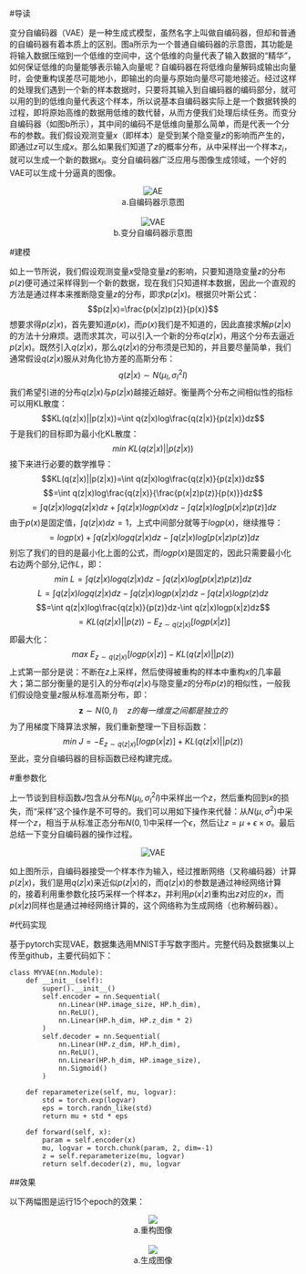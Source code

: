 #导读

变分自编码器（VAE）是一种生成式模型，虽然名字上叫做自编码器，但却和普通的自编码器有着本质上的区别。图a所示为一个普通自编码器的示意图，其功能是将输入数据压缩到一个低维的空间中，这个低维的向量代表了输入数据的“精华”，如何保证低维的向量能够表示输入向量呢？自编码器在将低维向量解码成输出向量时，会使重构误差尽可能地小，即输出的向量与原始向量尽可能地接近。经过这样的处理我们遇到一个新的样本数据时，只要将其输入到自编码器的编码部分，就可以用的到的低维向量代表这个样本，所以说基本自编码器实际上是一个数据转换的过程，即将原始高维的数据用低维的数代替，从而方便我们处理后续任务。而变分自编码器（如图b所示），其中间的编码不是低维向量那么简单，而是代表一个分布的参数。我们假设观测变量$x$（即样本）是受到某个隐变量$z$的影响而产生的，即通过$z$可以生成$x$。那么如果我们知道了$z$的概率分布，从中采样出一个样本$z_{i}$，就可以生成一个新的数据$x_{i}$。变分自编码器广泛应用与图像生成领域，一个好的VAE可以生成十分逼真的图像。

<div align="center">
<img src="https://img2020.cnblogs.com/blog/2429903/202108/2429903-20210828222405571-2108369223.png"  alt="AE" />
</div>

<div align="center">
a.自编码器示意图
</div>
&nbsp;
<div align="center">
<img src="https://img2020.cnblogs.com/blog/2429903/202108/2429903-20210828223951519-1438971540.png"  alt="VAE" />
</div>

<div align="center">
b.变分自编码器示意图
</div>

#建模

如上一节所说，我们假设观测变量$x$受隐变量$z$的影响，只要知道隐变量$z$的分布$p(z)$便可通过采样得到一个新的数据，现在我们只知道样本数据，因此一个直观的方法是通过样本来推断隐变量$z$的分布，即求$p(z|x)$。根据贝叶斯公式：
$$p(z|x)=\frac{p(x|z)p(z)}{p(x)}$$
想要求得$p(z|x)$，首先要知道$p(x)$，而$p(x)$我们是不知道的，因此直接求解$p(z|x)$的方法十分麻烦。退而求其次，可以引入一个新的分布$q(z|x)$，用这个分布去逼近$p(z|x)$。既然引入$q(z|x)$，那么$q(z|x)$的分布须是已知的，并且要尽量简单，我们通常假设$q(z|x)$服从对角化协方差的高斯分布：
$$q(z|x) \sim N(\mu _{I},\sigma ^{2}_{I}I)$$
我们希望引进的分布$q(z|x)$与$p(z|x)$越接近越好。衡量两个分布之间相似性的指标可以用KL散度：
$$KL(q(z|x)||p(z|x))=\int q(z|x)log\frac{q(z|x)}{p(z|x)}dz$$
于是我们的目标即为最小化KL散度：
$$min \ KL(q(z|x)||p(z|x))$$
接下来进行必要的数学推导：
$$KL(q(z|x)||p(z|x))=\int q(z|x)log\frac{q(z|x)}{p(z|x)}dz$$
$$=\int q(z|x)log\frac{q(z|x)}{\frac{p(x|z)p(z)}{p(x)}}dz$$
$$=\int q(z|x)logq(z|x)dz+\int q(z|x)logp(x)dz-\int q(z|x)log[p(x|z)p(z)]dz$$
由于$p(x)$是固定值，$\int q(z|x)dz=1$，上式中间部分就等于$logp(x)$，继续推导：
$$=logp(x)+\int q(z|x)logq(z|x)dz-\int q(z|x)log[p(x|z)p(z)]dz$$
别忘了我们的目的是最小化上面的公式，而$logp(x)$是固定的，因此只需要最小化右边两个部分,记作$L$，即：
$$min \ L=\int q(z|x)logq(z|x)dz-\int q(z|x)log[p(x|z)p(z)]dz$$
$$L=\int q(z|x)logq(z|x)dz-\int q(z|x)logp(x|z)dz-\int q(z|x)logp(z)dz$$
$$=\int q(z|x)log\frac{q(z|x)}{p(z)}dz-\int q(z|x)logp(x|z)dz$$
$$=KL(q(z|x)||p(z))-E_{z \sim q(z|x)}[logp(x|z)]$$
即最大化：
$$max \ E_{z \sim q(z|x)}[logp(x|z)]-KL(q(z|x)||p(z))$$
上式第一部分是说：不断在$z$上采样，然后使得被重构的样本中重构$x$的几率最大；第二部分衡量的是引入的分布$q(z|x)$与隐变量$z$的分布$p(z)$的相似性，一般我们假设隐变量$z$服从标准高斯分布，即：
$$\boldsymbol{z} \sim N(0, I) \quad z的 每一维度之间都是独立的$$
为了用梯度下降算法求解，我们重新整理一下目标函数：
$$min \ J=-E_{z \sim q(z|x)}[logp(x|z)]+KL(q(z|x)||p(z))$$
至此，变分自编码器的目标函数已经构建完成。

#重参数化

上一节谈到目标函数$J$包含从分布$N(\mu _{I},\sigma ^{2}_{I}I)$中采样出一个$z$，然后重构回到$x$的损失，而“采样”这个操作是不可导的。我们可以用如下操作来代替：从$N(\mu,\sigma ^{2})$中采样一个$z$，相当于从标准正态分布$N(0, 1)$中采样一个$\epsilon$，然后让$z=\mu + \epsilon \times \sigma$。最后总结一下变分自编码器的操作过程。

<div align="center">
<img src="https://img2020.cnblogs.com/blog/2429903/202108/2429903-20210829134133353-834028705.png"  alt="VAE" />
</div>

如上图所示，自编码器接受一个样本作为输入，经过推断网络（又称编码器）计算$p(z|x)$，我们是用$q(z|x)$来近似$p(z|x)$的，而$q(z|x)$的参数是通过神经网络计算的，接着利用重参数化技巧采样一个样本$z$，并利用$p(x|z)$重构出$z$对应的$x$，而$p(x|z)$同样也是通过神经网络计算的，这个网络称为生成网络（也称解码器）。

#代码实现

基于pytorch实现VAE，数据集选用MNIST手写数字图片。完整代码及数据集以上传至github，主要代码如下：
```
class MYVAE(nn.Module):
    def __init__(self):
        super().__init__()
        self.encoder = nn.Sequential(
            nn.Linear(HP.image_size, HP.h_dim),
            nn.ReLU(),
            nn.Linear(HP.h_dim, HP.z_dim * 2)
        )
        self.decoder = nn.Sequential(
            nn.Linear(HP.z_dim, HP.h_dim),
            nn.ReLU(),
            nn.Linear(HP.h_dim, HP.image_size),
            nn.Sigmoid()
        )

    def reparameterize(self, mu, logvar):
        std = torch.exp(logvar)
        eps = torch.randn_like(std)
        return mu + std * eps

    def forward(self, x):
        param = self.encoder(x)
        mu, logvar = torch.chunk(param, 2, dim=-1)
        z = self.reparameterize(mu, logvar)
        return self.decoder(z), mu, logvar
```

##效果

以下两幅图是运行15个epoch的效果：

<div align="center">
<img src="https://img2020.cnblogs.com/blog/2429903/202108/2429903-20210829135407453-676339311.png">
</div>

<div align="center">
a.重构图像
</div>
&nbsp;

<div align="center">
<img src="https://img2020.cnblogs.com/blog/2429903/202108/2429903-20210829135417030-2019829320.png">
</div>

<div align="center">
a.生成图像
</div>
